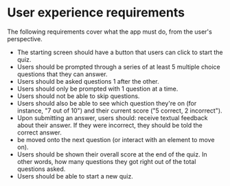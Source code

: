 <h1>User experience requirements</h1>

<p>The following requirements cover what the app must do, from the user's perspective.<p>

<ul>

<li>The starting screen should have a button that users can click to start the quiz.
</li>
<li>Users should be prompted through a series of at least 5 multiple choice questions that they can answer.</li>
<li>Users should be asked questions 1 after the other.</li>
<li>Users should only be prompted with 1 question at a time.</li>
<li>Users should not be able to skip questions.</li>
<li>Users should also be able to see which question they're on (for instance, "7 out of 10") and their current score ("5 correct, 2 incorrect").</li>
<li>Upon submitting an answer, users should:
receive textual feedback about their answer. If they were incorrect, they should be told the correct answer.</li>
<li>be moved onto the next question (or interact with an element to move on).
</li>
<li>Users should be shown their overall score at the end of the quiz. In other words, how many questions they got right out of the total questions asked.
</li>
<li>Users should be able to start a new quiz.</li>

</ul>
